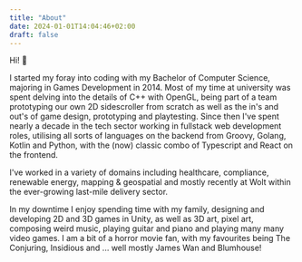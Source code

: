 ```yaml
---
title: "About"
date: 2024-01-01T14:04:46+02:00
draft: false
---
```


Hi! 👋

I started my foray into coding with my Bachelor of Computer Science, majoring in Games Development in 2014. Most of my time at university was spent delving into the details of C++ with OpenGL, being part of a team prototyping our own 2D sidescroller from scratch as well as the in's and out's of game design, prototyping and playtesting. 
Since then I've spent nearly a decade in the tech sector working in fullstack web development roles, utilising all sorts of languages on the backend from Groovy, Golang, Kotlin and Python, with the (now) classic combo of Typescript and React on the frontend.

I've worked in a variety of domains including healthcare, compliance, renewable energy, mapping & geospatial and mostly recently at Wolt within the ever-growing last-mile delivery sector.

In my downtime I enjoy spending time with my family, designing and developing 2D and 3D games in Unity, as well as 3D art, pixel art, composing weird music, playing guitar and piano and playing many many video games. I am a bit of a horror movie fan, with my favourites being The Conjuring, Insidious and ... well mostly James Wan and Blumhouse!